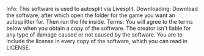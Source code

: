 Info:
This software is used to autosplit via Livesplit. 
Downloading:
Download the software, after which open the folder for the game you want an autosplitter for. Then run the file inside.
Terms:
You will agree to the terms below when you obtain a copy of the software. The creator isn't liable for any type of damage caused or not caused by the software. You are to include the license in every copy of the software, which you can read in LICENSE. 

